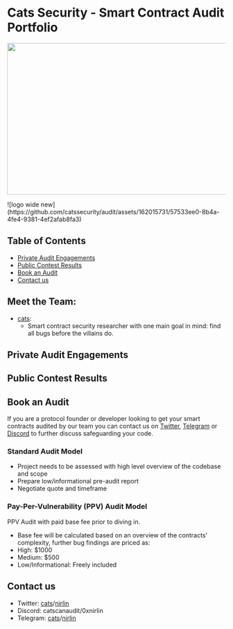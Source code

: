 # Cats Security - Smart Contract Audit Portfolio

<p align="center">
  <img width="700" height="350" src="https://github.com/catssecurity/audit/assets/162015731/57533ee0-8b4a-4fe4-9381-4ef2afab8fa3">
</p>
![logo wide new](https://github.com/catssecurity/audit/assets/162015731/57533ee0-8b4a-4fe4-9381-4ef2afab8fa3)

## Table of Contents
- [Private Audit Engagements](#private-audit-engagements)
- [Public Contest Results](#public-contest-results)
- [Book an Audit](#book-an-audit)
- [Contact us](#contact-us)
## Meet the Team:
- [cats](https://twitter.com/catscanaudit):
  - Smart contract security researcher with one main goal in mind: find all bugs before the villains do.

## Private Audit Engagements

## Public Contest Results

## Book an Audit
If you are a protocol founder or developer looking to get your smart contracts audited by our team you can contact us on [Twitter](#contact-us), [Telegram](#contact-us) or [Discord](#contact-us) to further discuss safeguarding your code.

### Standard Audit Model
- Project needs to be assessed with high level overview of the codebase and scope
- Prepare low/informational pre-audit report
- Negotiate quote and timeframe
### Pay-Per-Vulnerability (PPV) Audit Model
PPV Audit with paid base fee prior to diving in.
- Base fee will be calculated based on an overview of the contracts' complexity, further bug findings are priced as:
 - High: $1000
 - Medium: $500
 - Low/Informational: Freely included
## Contact us
- Twitter: [cats](https://twitter.com/catscanaudit)/[nirlin](https://twitter.com/0xnirlin)
- Discord: catscanaudit/0xnirlin
- Telegram: [cats](https://t.me/catscanaudit)/[nirlin](https://t.me/NirlinSecurity)
